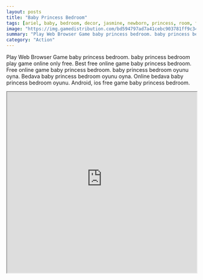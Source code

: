 ```yaml
---
layout: posts
title: "Baby Princess Bedroom"
tags: [ariel, baby, bedroom, decor, jasmine, newborn, princess, room, free, online, games, oyna, game, free, games, play, play, games]
image: "https://img.gamedistribution.com/bd594797ad7a41cebc903781ff9c340d.jpg"
summary: "Play Web Browser Game baby princess bedroom. baby princess bedroom play game online only free. Best free online game baby princess bedroom. Free online game baby princess bedroom. baby princess bedroom oyunu oyna. Bedava baby princess bedroom oyunu oyna. Online bedava baby princess bedroom oyunu. Android, ios free game baby princess bedroom."
category: "Action"
---
```


Play Web Browser Game baby princess bedroom. baby princess bedroom play game online only free. Best free online game baby princess bedroom. Free online game baby princess bedroom. baby princess bedroom oyunu oyna. Bedava baby princess bedroom oyunu oyna. Online bedava baby princess bedroom oyunu. Android, ios free game baby princess bedroom.

<iframe width="100%" height="480px;" src="https://html5.gamedistribution.com/bd594797ad7a41cebc903781ff9c340d/"></iframe>